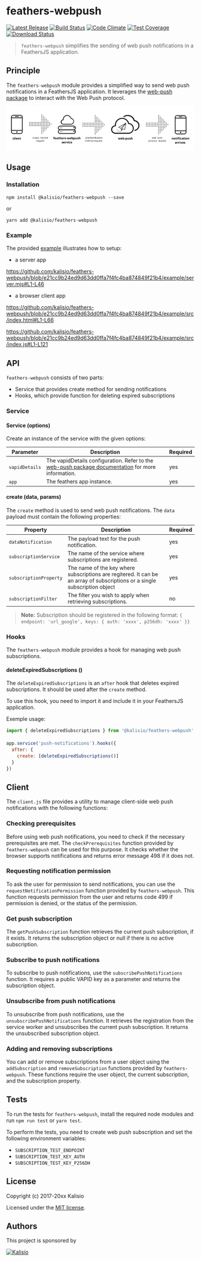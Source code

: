 # feathers-webpush

[![Latest Release](https://img.shields.io/github/v/tag/kalisio/feathers-webpush?sort=semver&label=latest)](https://github.com/kalisio/feathers-webpush/releases)
[![Build Status](https://app.travis-ci.com/kalisio/feathers-webpush.svg?branch=master)](https://app.travis-ci.com/kalisio/feathers-webpush)
[![Code Climate](https://codeclimate.com/github/kalisio/feathers-webpush/badges/gpa.svg)](https://codeclimate.com/github/kalisio/feathers-webpush)
[![Test Coverage](https://codeclimate.com/github/kalisio/feathers-webpush/badges/coverage.svg)](https://codeclimate.com/github/kalisio/feathers-webpush/coverage)
[![Download Status](https://img.shields.io/npm/dm/@kalisio/feathers-webpush.svg?style=flat-square)](https://www.npmjs.com/package/@kalisio/feathers-webpush)

> `feathers-webpush` simplifies the sending of web push notifications in a FeathersJS application.

## Principle

The `feathers-webpush` module provides a simplified way to send web push notifications in a FeathersJS application. It leverages the [web-push package](https://github.com/web-push-libs/web-push) to interact with the Web Push protocol.

![feathers-webpush principle](./docs/feathers-webpush-principle.png)

## Usage

### Installation

```shell
npm install @kalisio/feathers-webpush --save
```

or

```shell
yarn add @kalisio/feathers-webpush
```

### Example

The provided [example](./example/README.md) illustrates how to setup:

* a server app

https://github.com/kalisio/feathers-webpush/blob/e21cc9b24ed9d63dd0ffa7f4fc4ba874849f21b4/example/server.mjs#L1-L46

* a browser client app

https://github.com/kalisio/feathers-webpush/blob/e21cc9b24ed9d63dd0ffa7f4fc4ba874849f21b4/example/src/index.html#L1-L66

https://github.com/kalisio/feathers-webpush/blob/e21cc9b24ed9d63dd0ffa7f4fc4ba874849f21b4/example/src/index.js#L1-L121

## API

`feathers-webpush` consists of two parts:
* Service that provides create method for sending notifications
* Hooks, which provide function for deleting expired subscriptions

### Service

#### Service (options)

Create an instance of the service with the given options:

| Parameter | Description | Required |
|---|---|---|
|`vapidDetails` | The vapidDetails configuration. Refer to the [web-push package documentation](https://github.com/web-push-libs/web-push#input-3) for more information. | yes |
| `app` |  The feathers app instance. | yes |

#### create (data, params)

The `create` method is used to send web push notifications. The `data` payload must contain the following properties:

| Property | Description | Required |
|---|---|---|
|`dataNotification` | The payload text for the push notification. | yes |
| `subscriptionService` |  The name of the service where subscriptions are registered. | yes |
| `subscriptionProperty` |  The name of the key where subscriptions are regitered. It can be an array of subscriptions or a single subscription object | yes |
| `subscriptionFilter` |  The filter you wish to apply when retrieving subscriptions. | no |

> **Note:** Subscription should be registered in the following format: `{ endpoint: 'url_google', keys: { auth: 'xxxx', p256dh: 'xxxx' }}`

### Hooks

The `feathers-webpush` module provides a hook for managing web push subscriptions.
#### deleteExpiredSubscriptions ()

The `deleteExpiredSubscriptions` is an `after` hook that deletes expired subscriptions. It should be used after the `create` method.

To use this hook, you need to import it and include it in your FeathersJS application.

Exemple usage: 

```js
import { deleteExpiredSubscriptions } from '@kalisio/feathers-webpush'

app.service('push-notifications').hooks({
  after: {
    create: [deleteExpiredSubscriptions()]
  }
})
```

## Client

The `client.js` file provides a utility to manage client-side web push notifications with the following functions:

### Checking prerequisites

Before using web push notifications, you need to check if the necessary prerequisites are met. The `checkPrerequisites` function provided by `feathers-webpush` can be used for this purpose. It checks whether the browser supports notifications and returns error message 498 if it does not.

### Requesting notification permission

To ask the user for permission to send notifications, you can use the `requestNotificationPermission` function provided by `feathers-webpush`. This function requests permission from the user and returns code 499 if permission is denied, or the status of the permission.

### Get push subscription

The `getPushSubscription` function retrieves the current push subscription, if it exists. It returns the subscription object or null if there is no active subscription.

### Subscribe to push notifications

To subscribe to push notifications, use the `subscribePushNotifications` function. It requires a public VAPID key as a parameter and returns the subscription object.

### Unsubscribe from push notifications

To unsubscribe from push notifications, use the `unsubscribePushNotifications` function. It retrieves the registration from the service worker and unsubscribes the current push subscription. It returns the unsubscribed subscription object.

### Adding and removing subscriptions

You can add or remove subscriptions from a user object using the `addSubscription` and `removeSubscription` functions provided by `feathers-webpush`. These functions require the user object, the current subscription, and the subscription property.

## Tests

To run the tests for `feathers-webpush`, install the required node modules and run `npm run test` or `yarn test`.

To perform the tests, you need to create web push subscription and set the following environment variables:
* `SUBSCRIPTION_TEST_ENDPOINT`
* `SUBSCRIPTION_TEST_KEY_AUTH`
* `SUBSCRIPTION_TEST_KEY_P256DH`

## License

Copyright (c) 2017-20xx Kalisio

Licensed under the [MIT license](LICENSE).

## Authors

This project is sponsored by 

[![Kalisio](https://s3.eu-central-1.amazonaws.com/kalisioscope/kalisio/kalisio-logo-black-256x84.png)](https://kalisio.com)
